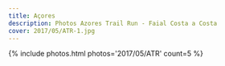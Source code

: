 ```yaml
---
title: Açores
description: Photos Azores Trail Run - Faial Costa a Costa
cover: 2017/05/ATR-1.jpg
---
```


{% include photos.html photos='2017/05/ATR' count=5 %}
